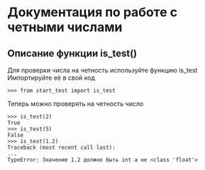Документация по работе с четными числами
===

Описание функции is_test()
---

Для проверки числа на четность используйте функцию is_test
Импортируйте её в свой код

    >>> from start_test import is_test

Теперь можно проверять на четность число

    >>> is_test(2)
    True
    >>> is_test(5)
    False
    >>> is_test(1.2)
    Traceback (most recent call last):
    ...
    TypeError: Значение 1.2 должно быть int а не <class 'float'>